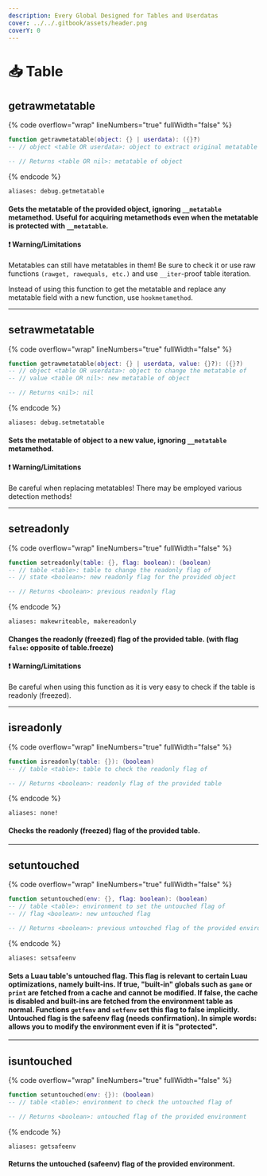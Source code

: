 ```yaml
---
description: Every Global Designed for Tables and Userdatas
cover: ../../.gitbook/assets/header.png
coverY: 0
---
```


# 📥 Table

## getrawmetatable

{% code overflow="wrap" lineNumbers="true" fullWidth="false" %}
```lua
function getrawmetatable(object: {} | userdata): ({}?)
-- // object <table OR userdata>: object to extract original metatable from

-- // Returns <table OR nil>: metatable of object
```
{% endcode %}

`aliases: debug.getmetatable`

#### Gets the metatable of the provided object, ignoring `__metatable` metamethod. Useful for acquiring metamethods even when the metatable is protected with `__metatable`.

#### ❗ Warning/Limitations

Metatables can still have metatables in them! Be sure to check it or use raw functions `(rawget, rawequals, etc.)` and use `__iter`-proof table iteration.

Instead of using this function to get the metatable and replace any metatable field with a new function, use `hookmetamethod`.

***



## setrawmetatable

{% code overflow="wrap" lineNumbers="true" fullWidth="false" %}
```lua
function getrawmetatable(object: {} | userdata, value: {}?): ({}?)
-- // object <table OR userdata>: object to change the metatable of
-- // value <table OR nil>: new metatable of object

-- // Returns <nil>: nil
```
{% endcode %}

`aliases: debug.setmetatable`

#### Sets the metatable of object to a new value, ignoring `__metatable` metamethod.

#### ❗ Warning/Limitations

Be careful when replacing metatables! There may be employed various detection methods!

***



## setreadonly

{% code overflow="wrap" lineNumbers="true" fullWidth="false" %}
```lua
function setreadonly(table: {}, flag: boolean): (boolean)
-- // table <table>: table to change the readonly flag of
-- // state <boolean>: new readonly flag for the provided object

-- // Returns <boolean>: previous readonly flag
```
{% endcode %}

`aliases: makewriteable, makereadonly`

#### Changes the readonly (freezed) flag of the provided table. (with flag `false`: opposite of table.freeze)

#### ❗ Warning/Limitations

Be careful when using this function as it is very easy to check if the table is readonly (freezed).

***



## isreadonly

{% code overflow="wrap" lineNumbers="true" fullWidth="false" %}
```lua
function isreadonly(table: {}): (boolean)
-- // table <table>: table to check the readonly flag of

-- // Returns <boolean>: readonly flag of the provided table
```
{% endcode %}

`aliases: none!`

#### Checks the readonly (freezed) flag of the provided table.

***



## setuntouched

{% code overflow="wrap" lineNumbers="true" fullWidth="false" %}
```lua
function setuntouched(env: {}, flag: boolean): (boolean)
-- // table <table>: environment to set the untouched flag of
-- // flag <boolean>: new untouched flag

-- // Returns <boolean>: previous untouched flag of the provided environment
```
{% endcode %}

`aliases: setsafeenv`

#### Sets a Luau table's untouched flag. This flag is relevant to certain Luau optimizations, namely built-ins. If true, "built-in" globals such as `game` or `print` are fetched from a cache and cannot be modified. If false, the cache is disabled and built-ins are fetched from the environment table as normal. Functions `getfenv` and `setfenv` set this flag to false implicitly. Untouched flag is the safeenv flag (needs confirmation). In simple words: allows you to modify the environment even if it is "protected".

***



## isuntouched

{% code overflow="wrap" lineNumbers="true" fullWidth="false" %}
```lua
function setuntouched(env: {}): (boolean)
-- // table <table>: environment to check the untouched flag of

-- // Returns <boolean>: untouched flag of the provided environment
```
{% endcode %}

`aliases: getsafeenv`

#### Returns the untouched (safeenv) flag of the provided environment.
